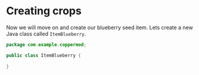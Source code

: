 # Creating crops

Now we will move on and create our blueberry seed item. Lets create a new Java class called `ItemBlueberry`.


```java
package com.example.coppermod;

public class ItemBlueberry {
    
}
```